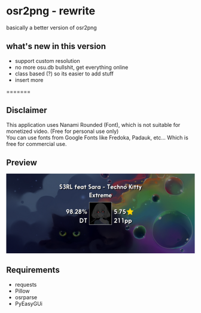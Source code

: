 # osr2png - rewrite
basically a better version of osr2png

## what's new in this version
* support custom resolution
* no more osu.db bullshit, get everything online
* class based (?) so its easier to add stuff
* insert more

=======
## Disclaimer 
This application uses Nanami Rounded (Font), which is not suitable for monetized video. (Free for personal use only)</br>
You can use fonts from Google Fonts like Fredoka, Padauk, etc... Which is free for commercial use.


## Preview
![ee](res/sample.png)

## Requirements
* requests
* Pillow
* osrparse
* PyEasyGUi



